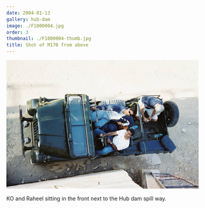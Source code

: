 ```yaml
---
date: 2004-01-13
gallery: hub-dam
image: ./F1000004.jpg
order: 3
thumbnail: ./F1000004-thumb.jpg
title: Shot of M170 from above
---
```


![Shot of M170 from above](./F1000004.jpg)

KO and Raheel sitting in the front next to the Hub dam spill way.